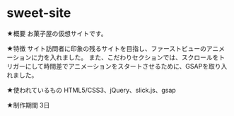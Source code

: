 # sweet-site
★概要
お菓子屋の仮想サイトです。

★特徴
サイト訪問者に印象の残るサイトを目指し、ファーストビューのアニメーションに力を入れました。
また、こだわりセクションでは、スクロールをトリガーにして時間差でアニメーションをスタートさせるために、GSAPを取り入れました。

★使われているもの
HTML5/CSS3、jQuery、slick.js、gsap

★制作期間
3日
